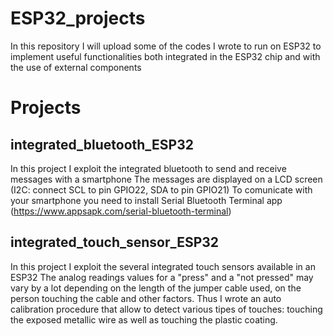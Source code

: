 # ESP32_projects
In this repository I will upload some of the codes I wrote to run on ESP32 to implement useful functionalities 
both integrated in the ESP32 chip and with the use of external components


# Projects

## integrated_bluetooth_ESP32
In this project I exploit the integrated bluetooth to send and receive messages with a smartphone
The messages are displayed on a LCD screen (I2C: connect SCL to pin GPIO22, SDA to pin GPIO21)
To comunicate with your smartphone you need to install Serial Bluetooth Terminal app (https://www.appsapk.com/serial-bluetooth-terminal)

## integrated_touch_sensor_ESP32
In this project I exploit the several integrated touch sensors available in an ESP32
The analog readings values for a "press" and a "not pressed" may vary by a lot depending on the length of the jumper cable used,
on the person touching the cable and other factors. Thus I wrote an auto calibration procedure that allow to detect 
various tipes of touches: touching the exposed metallic wire as well as touching the plastic coating.
